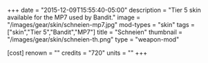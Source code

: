 +++
date = "2015-12-09T15:55:40-05:00"
description = "Tier 5 skin available for the MP7 used by Bandit."
image = "/images/gear/skin/schneien-mp7.jpg"
mod-types = "skin"
tags = ["skin","Tier 5","Bandit","MP7"]
title = "Schneien"
thumbnail = "/images/gear/skin/schneien-th.png"
type = "weapon-mod"

[cost]
  renown = ""
  credits = "720"
  units = ""
+++
